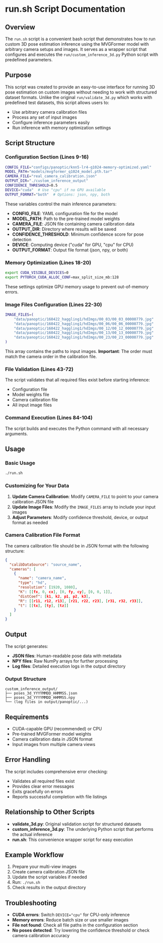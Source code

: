 # run.sh Script Documentation

## Overview

The `run.sh` script is a convenient bash script that demonstrates how to run custom 3D pose estimation inference using the MVGFormer model with arbitrary camera setups and images. It serves as a wrapper script that configures and executes the `run/custom_inference_3d.py` Python script with predefined parameters.

## Purpose

This script was created to provide an easy-to-use interface for running 3D pose estimation on custom images without needing to work with structured dataset formats. Unlike the original `run/validate_3d.py` which works with predefined test datasets, this script allows users to:

- Use arbitrary camera calibration files
- Process any set of input images
- Configure inference parameters easily
- Run inference with memory optimization settings

## Script Structure

### Configuration Section (Lines 9-16)
```bash
CONFIG_FILE="configs/panoptic/knn5-lr4-q1024-memory-optimized.yaml"
MODEL_PATH="models/mvgformer_q1024_model.pth.tar"
CAMERA_FILE="real_camera_calibration.json"
OUTPUT_DIR="./custom_inference_output"
CONFIDENCE_THRESHOLD=0.5
DEVICE="cuda"  # Use "cpu" if no GPU available
OUTPUT_FORMAT="both"  # Options: json, npy, both
```

These variables control the main inference parameters:
- **CONFIG_FILE**: YAML configuration file for the model
- **MODEL_PATH**: Path to the pre-trained model weights
- **CAMERA_FILE**: JSON file containing camera calibration data
- **OUTPUT_DIR**: Directory where results will be saved
- **CONFIDENCE_THRESHOLD**: Minimum confidence score for pose detection
- **DEVICE**: Computing device ("cuda" for GPU, "cpu" for CPU)
- **OUTPUT_FORMAT**: Output file format (json, npy, or both)

### Memory Optimization (Lines 18-20)
```bash
export CUDA_VISIBLE_DEVICES=0
export PYTORCH_CUDA_ALLOC_CONF=max_split_size_mb:128
```
These settings optimize GPU memory usage to prevent out-of-memory errors.

### Image Files Configuration (Lines 22-30)
```bash
IMAGE_FILES=(
    "data/panoptic/160422_haggling1/hdImgs/00_03/00_03_00000779.jpg"
    "data/panoptic/160422_haggling1/hdImgs/00_06/00_06_00000779.jpg"
    "data/panoptic/160422_haggling1/hdImgs/00_12/00_12_00000779.jpg"
    "data/panoptic/160422_haggling1/hdImgs/00_13/00_13_00000779.jpg"
    "data/panoptic/160422_haggling1/hdImgs/00_23/00_23_00000779.jpg"
)
```
This array contains the paths to input images. **Important**: The order must match the camera order in the calibration file.

### File Validation (Lines 43-72)
The script validates that all required files exist before starting inference:
- Configuration file
- Model weights file
- Camera calibration file
- All input image files

### Command Execution (Lines 84-104)
The script builds and executes the Python command with all necessary arguments.

## Usage

### Basic Usage
```bash
./run.sh
```

### Customizing for Your Data

1. **Update Camera Calibration**: Modify `CAMERA_FILE` to point to your camera calibration JSON file
2. **Update Image Files**: Modify the `IMAGE_FILES` array to include your input images
3. **Adjust Parameters**: Modify confidence threshold, device, or output format as needed

### Camera Calibration File Format
The camera calibration file should be in JSON format with the following structure:
```json
{
  "calibDataSource": "source_name",
  "cameras": [
    {
      "name": "camera_name",
      "type": "hd",
      "resolution": [1920, 1080],
      "K": [[fx, 0, cx], [0, fy, cy], [0, 0, 1]],
      "distCoef": [k1, k2, p1, p2, k3],
      "R": [[r11, r12, r13], [r21, r22, r23], [r31, r32, r33]],
      "t": [[tx], [ty], [tz]]
    }
  ]
}
```

## Output

The script generates:
- **JSON files**: Human-readable pose data with metadata
- **NPY files**: Raw NumPy arrays for further processing
- **Log files**: Detailed execution logs in the output directory

### Output Structure
```
custom_inference_output/
├── poses_3d_YYYYMMDD_HHMMSS.json
├── poses_3d_YYYYMMDD_HHMMSS.npy
└── (log files in output/panoptic/...)
```

## Requirements

- CUDA-capable GPU (recommended) or CPU
- Pre-trained MVGFormer model weights
- Camera calibration data in JSON format
- Input images from multiple camera views

## Error Handling

The script includes comprehensive error checking:
- Validates all required files exist
- Provides clear error messages
- Exits gracefully on errors
- Reports successful completion with file listings

## Relationship to Other Scripts

- **validate_3d.py**: Original validation script for structured datasets
- **custom_inference_3d.py**: The underlying Python script that performs the actual inference
- **run.sh**: This convenience wrapper script for easy execution

## Example Workflow

1. Prepare your multi-view images
2. Create camera calibration JSON file
3. Update the script variables if needed
4. Run: `./run.sh`
5. Check results in the output directory

## Troubleshooting

- **CUDA errors**: Switch `DEVICE="cpu"` for CPU-only inference
- **Memory errors**: Reduce batch size or use smaller images
- **File not found**: Check all file paths in the configuration section
- **No poses detected**: Try lowering the confidence threshold or check camera calibration accuracy

